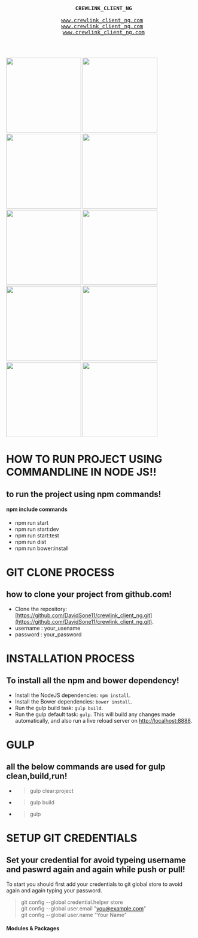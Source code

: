 


<pre>
  <p align="center">
  <b> CREWLINK_CLIENT_NG </b></br>
  <a href="#">www.crewlink_client_ng.com</a> 
  <a href="#">www.crewlink_client_ng.com</a> 
  <a href="#">www.crewlink_client_ng.com</a>

</p>  
</pre>


<p>
<img src="http://webmpires.net/media/blogs/blog/quick-uploads/p36/banner-angularjs.jpg?mtime=1466611958" width="200" height="200"> 
<img src="https://www.codingmart.com/uploads/post/image/5811921c8ca7854ce4d6d5c6/angular2.png" width="200" height="200"> 
<img src="http://www.programmingscripts.com/wp-content/uploads/2016/01/jquery-icon.png" width="200" height="200"> 
<img src="https://scotch.io/wp-content/uploads/2014/10/learning-react-getting-started.png" width="200" height="200"> 
<img src="https://raw.githubusercontent.com/gulpjs/artwork/master/gulp-2x.png" width="200" height="200"> 
<img src="http://blogs.quovantis.com/wp-content/uploads/2016/03/grunt_logo.jpg" width="200" height="200"> 
<img src="https://juststickers.in/wp-content/uploads/2014/08/NPM.jpg" width="200" height="200"> 
<img src="https://snipcart.com/media/10175/what-is-vuejs-definition.png" width="200" height="200"> 
<img src="http://backbonejs.org/docs/images/backbone.png" width="200" height="200"> 
<img src="http://emberjs.com/images/tomster-twitter-card.png" width="200" height="200"> 
</p>


# HOW TO RUN PROJECT USING COMMANDLINE IN NODE JS!!
## to run the project using npm commands!
#### npm include commands
- npm run start
- npm run start:dev
- npm run start:test
- npm run dist
- npm run bower:install

# GIT CLONE PROCESS
## how to clone your project from github.com!
- Clone the repository:[https://github.com/DavidSone11/crewlink_client_ng.git](https://github.com/DavidSone11/crewlink_client_ng.git). 
- username : your_usename
- password : your_password

# INSTALLATION PROCESS
## To install all the npm and bower dependency!
- Install the NodeJS dependencies: `npm install`.
- Install the Bower dependencies: `bower install`.
- Run the gulp build task: `gulp build`.
- Run the gulp default task: `gulp`. This will build any changes made automatically, and also run a live reload server on [http://localhost:8888](http://localhost:8888).

# GULP
## all the below commands are used for gulp clean,build,run!
- > gulp clear:project <br />
- > gulp build <br />
- > gulp <br />



# SETUP GIT CREDENTIALS
## Set your credential for avoid typeing username and paswrd again and again while push or pull!
To start you should first add your credentials to git global store to avoid again and again typing your password. <br />
 > git config --global credential.helper store <br />
 > git config --global user.email "you@example.com" <br />
 > git config --global user.name "Your Name" <br />

 #### Modules & Packages
